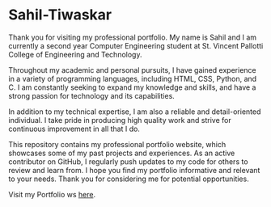 # Sahil-Tiwaskar

Thank you for visiting my professional portfolio. My name is Sahil and I am currently a second year Computer Engineering student at St. Vincent Pallotti College of Engineering and Technology. 

Throughout my academic and personal pursuits, I have gained experience in a variety of programming languages, including HTML, CSS, Python, and C. I am constantly seeking to expand my knowledge and skills, and have a strong passion for technology and its capabilities.

In addition to my technical expertise, I am also a reliable and detail-oriented individual. I take pride in producing high quality work and strive for continuous improvement in all that I do.

This repository contains my professional portfolio website, which showcases some of my past projects and experiences. As an active contributor on GitHub, I regularly push updates to my code for others to review and learn from. I hope you find my portfolio informative and relevant to your needs. Thank you for considering me for potential opportunities.

Visit my Portfolio ws [here](https://tsahil01.github.io/Sahil-Tiwaskar/).
